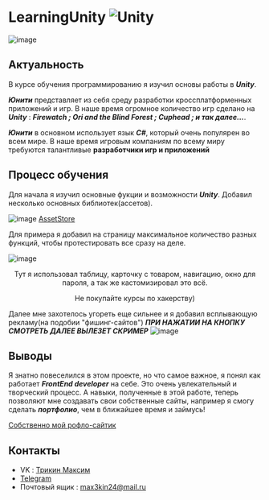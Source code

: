 # LearningUnity ![Unity](https://img.shields.io/badge/unity-%23000000.svg?style=for-the-badge&logo=unity&logoColor=white)
![image](https://github.com/spectrummmm/LearningUnity/assets/133951457/c90ef633-98bb-4ab5-a814-55afd7046416)
## Актуальность
В курсе обучения программированию я изучил основы работы в ***Unity***. <p>***Юнити*** представляет из себя среду разработки кроссплатформенных приложений и игр. В наше время огромное количество игр сделано на ***Unity*** : ***Firewatch ; Ori and the Blind Forest ; Cuphead ; и так далее...***.
</p>

 ***Юнити*** в основном использует язык ***C#***, который очень популярен во всем мире. В наше время игровым компаниям по всему миру требуются талантливые **разработчики игр и приложений**
 
## Процесс обучения
Для начала я изучил основные фукции и возможности  ***Unity***. Добавил несколько основных библиотек(ассетов).


  
![image](https://github.com/spectrummmm/LearningUnity/assets/133951457/a1ee40a7-cc7f-45fa-b938-456f99d7ef9e)
<a textalign = center> <a href="https://assetstore.unity.com/">AssetStore</a>
  </p>

Для примера я добавил на страницу максимальное количество разных функций, чтобы протестировать все сразу на деле.

![image](https://github.com/spectrummmm/bebropage/assets/133951457/cc657427-8f99-46fe-86ea-0c6c0b37fadb)
<p align = center>Тут я использовал таблицу, карточку с товаром, навигацию, окно для пароля, а так же кастомизировал это всё. </p>
<p align = center>Не покупайте курсы по хакерству)</p>

Далее мне захотелось угореть еще сильнее и я добавил всплывающую рекламу(на подобии "фишинг-сайтов") ***ПРИ НАЖАТИИ НА КНОПКУ СМОТРЕТЬ ДАЛЕЕ ВЫЛЕЗЕТ СКРИМЕР***
![image](https://github.com/spectrummmm/bebropage/assets/133951457/b5d624d9-33a1-4fbe-acea-a180869a3463)


## Выводы
Я знатно повеселился в этом проекте, но что самое важное, я понял как работает ***FrontEnd developer*** на себе. Это очень увлекательный и творческий процесс. А навыки, полученные в этой работе, теперь позволяют мне создавать свои собственные сайты, например я смогу сделать ***портфолио***, чем в ближайшее время и займусь!
<p>
<a href="https://spectrummmm.github.io/bebropage">Собственно мой рофло-сайтик</a>
  </p>
  
## Контакты
- VK : [Трикин Максим](https://vk.com/causeimanikeboy)
- [Telegram](https://t.me/nihuya_sebe_bigboy)
- Почтовый ящик : max3kin24@mail.ru
